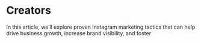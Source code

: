 # Creators
 In this article, we’ll explore proven Instagram marketing tactics that can help drive business growth, increase brand visibility, and foster
